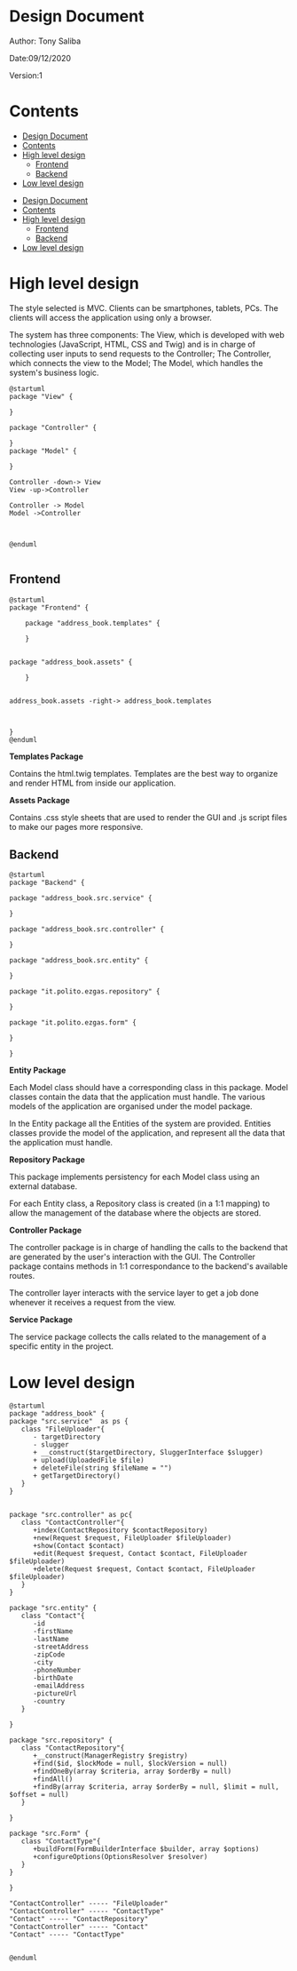 # Design Document 


Author: Tony Saliba

Date:09/12/2020

Version:1


# Contents

- [Design Document](#design-document)
- [Contents](#contents)
- [High level design](#high-level-design)
  - [Frontend](#frontend)
  - [Backend](#backend)
- [Low level design](#low-level-design)
<!-- - [Contents](#contents) -->
- [Design Document](#design-document)
- [Contents](#contents)
- [High level design](#high-level-design)
  - [Frontend](#frontend)
  - [Backend](#backend)
- [Low level design](#low-level-design)


# High level design 

The style selected is MVC. Clients can be smartphones, tablets, PCs.
The clients will access the application using only a browser. 

The system has three components: The View, which is developed with web technologies (JavaScript, HTML, CSS and Twig) and is in charge of collecting user inputs to send requests to the Controller; The Controller, which connects the view to the Model; The Model, which handles the system's business logic.


```plantuml
@startuml
package "View" {

}

package "Controller" {

}
package "Model" {

}

Controller -down-> View
View -up->Controller

Controller -> Model
Model ->Controller



@enduml


```


## Frontend

```plantuml
@startuml
package "Frontend" {

    package "address_book.templates" {

    }


package "address_book.assets" {

    }


address_book.assets -right-> address_book.templates



}
@enduml

```

**Templates Package**

Contains the html.twig templates. 
Templates are the best way to organize and render HTML from inside our application.

**Assets Package** 

Contains .css style sheets that are used to render the GUI and .js script files to make our pages more responsive.


## Backend


```plantuml
@startuml
package "Backend" {

package "address_book.src.service" {

} 

package "address_book.src.controller" {

}

package "address_book.src.entity" {

}

package "it.polito.ezgas.repository" {

}

package "it.polito.ezgas.form" {

}

}
```

**Entity Package**

Each Model class should have a corresponding class in this package. Model classes contain the data that the application must handle.
The various models of the application are organised under the model package.

In the Entity package all the Entities of the system are provided. Entities classes provide the model of the application, and represent all the data that the application must handle.


**Repository Package**

This package implements persistency for each Model class using an external database. 

For each Entity class, a Repository class is created (in a 1:1 mapping) to allow the management of the database where the objects are stored.


**Controller Package**

The controller package is in charge of handling the calls to the backend that are generated by the user's interaction with the GUI. The Controller package contains methods in 1:1 correspondance to the backend's available routes.

The controller layer interacts with the service layer to get a job done whenever it receives a request from the view.

**Service Package**


The service package collects the calls related to the management of a specific entity in the project.


# Low level design


```plantuml
@startuml
package "address_book" {
package "src.service"  as ps {
   class "FileUploader"{
      - targetDirectory
      - slugger
      + __construct($targetDirectory, SluggerInterface $slugger)
      + upload(UploadedFile $file)
      + deleteFile(string $fileName = "")
      + getTargetDirectory()
   }
}


package "src.controller" as pc{
   class "ContactController"{
      +index(ContactRepository $contactRepository)
      +new(Request $request, FileUploader $fileUploader)
      +show(Contact $contact)
      +edit(Request $request, Contact $contact, FileUploader $fileUploader)
      +delete(Request $request, Contact $contact, FileUploader $fileUploader)
   }
}

package "src.entity" {
   class "Contact"{
      -id
      -firstName
      -lastName
      -streetAddress
      -zipCode
      -city
      -phoneNumber
      -birthDate
      -emailAddress
      -pictureUrl
      -country
   }

}

package "src.repository" {
   class "ContactRepository"{
      +__construct(ManagerRegistry $registry)
      +find($id, $lockMode = null, $lockVersion = null)
      +findOneBy(array $criteria, array $orderBy = null)
      +findAll()
      +findBy(array $criteria, array $orderBy = null, $limit = null, $offset = null)
   }

}

package "src.Form" {
   class "ContactType"{
      +buildForm(FormBuilderInterface $builder, array $options)
      +configureOptions(OptionsResolver $resolver)
   }
}

}

"ContactController" ----- "FileUploader"
"ContactController" ----- "ContactType"
"Contact" ----- "ContactRepository"
"ContactController" ----- "Contact"
"Contact" ----- "ContactType"


@enduml
```